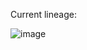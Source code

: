 Current lineage:

![image](https://user-images.githubusercontent.com/47487510/200704139-756402f3-f425-4420-b32a-cb46183eac71.png)
